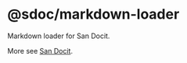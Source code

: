 # @sdoc/markdown-loader

Markdown loader for San Docit. 

More see [San Docit](https://www.npmjs.com/package/@sdoc/cli).
